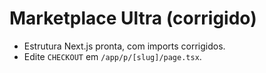 # Marketplace Ultra (corrigido)
- Estrutura Next.js pronta, com imports corrigidos.
- Edite `CHECKOUT` em `/app/p/[slug]/page.tsx`.
